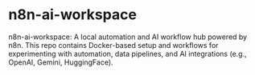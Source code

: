 # n8n-ai-workspace
n8n-ai-workspace: A local automation and AI workflow hub powered by n8n.   This repo contains Docker-based setup and workflows for experimenting with automation, data pipelines, and AI integrations (e.g., OpenAI, Gemini, HuggingFace).
